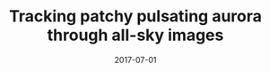 ---
title: "Tracking patchy pulsating aurora through all-sky images"
collection: publications
permalink: /publication/2017-07-01-Grono
excerpt: ' '
date: 2017-07-01
venue: 'Annales Geophysicae'
paperurl: 'https://doi.org/10.5194/angeo-35-777-2017'
citation: 'Grono, E., Donovan, E., &amp; Murphy, K. R. (2017). Tracking patchy pulsating aurora through all-sky images. Annales Geophysicae, 35(4), 777-784.'
---